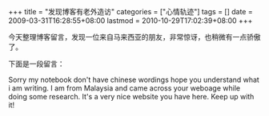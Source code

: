 +++
title = "发现博客有老外造访"
categories = ["心情轨迹"]
tags = []
date = 2009-03-31T16:28:55+08:00
lastmod = 2010-10-29T17:02:39+08:00
+++



今天整理博客留言，发现一位来自马来西亚的朋友，非常惊讶，也稍微有一点骄傲了。

下面是一段留言：

Sorry my notebook don&#39;t have chinese wordings hope you understand what i am writing.  I am from Malaysia and  came across your weboage while doing some research.  It&#39;s a very nice website you have here. Keep up with it!